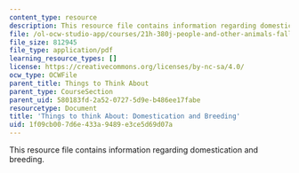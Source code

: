 ```yaml
---
content_type: resource
description: This resource file contains information regarding domestication and breeding.
file: /ol-ocw-studio-app/courses/21h-380j-people-and-other-animals-fall-2013/1f09cb007d6e433a9489e3ce5d69d07a_MIT21H_380F13_read_notes03.pdf
file_size: 812945
file_type: application/pdf
learning_resource_types: []
license: https://creativecommons.org/licenses/by-nc-sa/4.0/
ocw_type: OCWFile
parent_title: Things to Think About
parent_type: CourseSection
parent_uid: 580183fd-2a52-0727-5d9e-b486ee17fabe
resourcetype: Document
title: 'Things to think About: Domestication and Breeding'
uid: 1f09cb00-7d6e-433a-9489-e3ce5d69d07a
---
```

This resource file contains information regarding domestication and breeding.